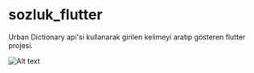 # sozluk_flutter

Urban Dictionary api'si kullanarak girilen kelimeyi aratıp gösteren flutter projesi.


![Alt text](/posts/path/to/img.jpg "Optional title")
